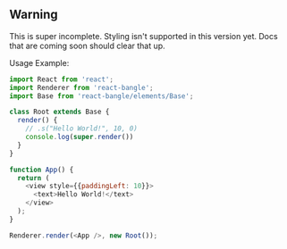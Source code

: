 ## Warning
This is super incomplete. Styling isn't supported in this version yet. 
Docs that are coming soon should clear that up.


Usage Example:
```javascript
import React from 'react';
import Renderer from 'react-bangle';
import Base from 'react-bangle/elements/Base';

class Root extends Base {
  render() {
    // .s("Hello World!", 10, 0)
    console.log(super.render())
  }
}

function App() {
  return (
    <view style={{paddingLeft: 10}}>
      <text>Hello World!</text>
    </view>
  );
}

Renderer.render(<App />, new Root());
```
